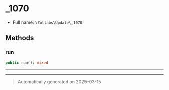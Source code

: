 
# _1070





* Full name: `\Zotlabs\Update\_1070`




## Methods


### run



```php
public run(): mixed
```












***


***
> Automatically generated on 2025-03-15
